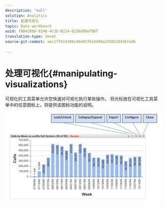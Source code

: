 ```yaml
---
description: 'null'
solution: Analytics
title: 处理可视化
topic: Data workbench
uuid: f60428b0-8246-4c3b-8214-0236d98ef06f
translation-type: tm+mt
source-git-commit: aec1f7b14198cdde91f61d490a235022943bfedb

---
```



# 处理可视化{#manipulating-visualizations}

可视化的工具菜单允许您快速对可视化执行某些操作。 将光标放在可视化工具菜单中的任意图标上，将提供该图标功能的说明。

![](assets/manipulate_visual.png)

